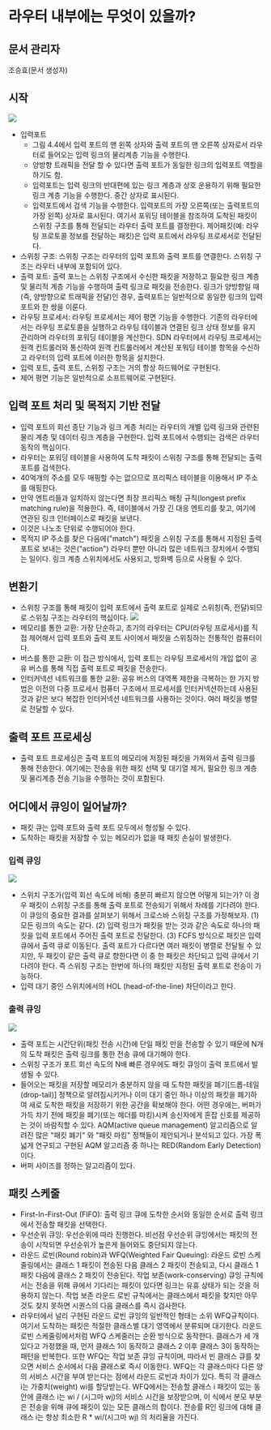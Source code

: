 # 라우터 내부에는 무엇이 있을까?
## 문서 관리자
조승효(문서 생성자)
## 시작
![](./img/그림4-4.PNG)
   - 입력포트
      - 그림 4.4에서 입력 포트의 맨 왼쪽 상자와 출력 포트의 맨 오른쪽 상자로서 라우터로 들어오는 입력 링크의 물리계층 기능을 수행한다.
      - 양방향 트래픽을 전달 할 수 있다면 출력 포트가 동일한 링크의 입력포트 역할을 하기도 함.
      - 입력포트는 입력 링크의 반대편에 있는 링크 계층과 상호 운용하기 위해 필요한 링크 계층 기능을 수행한다. 중간 상자로 표시된다.
      - 입력포트에서 검색 기능을 수행한다. 입력포트의 가장 오른쪽(또는 출력포트의 가장 왼쪽) 상자로 표시된다. 여기서 포워딩 테이블을 참조하여 도착된 패킷이 스위칭 구조를 통해 전달되는 라우터 출력 포트를 결정한다. 제어패킷(예: 라우팅 프로토콜 정보를 전달하는 패킷)은 입력 포트에서 라우팅 프로세서로 전달된다.
   - 스위칭 구조: 스위칭 구조는 라우터의 입력 포트와 출력 포트를 연결한다. 스위칭 구조는 라우터 내부에 포함되어 있다.
   - 출력 포트: 출력 포느는 스위칭 구조에서 수신한 패킷을 저장하고 필요한 링크 계층 및 물리적 계층 기능을 수행하여 출력 링크로 패킷을 전송한다. 링크가 양방향일 때(즉, 양방향으로 트래픽을 전달)인 경우, 출력포트는 일반적으로 동일한 링크의 입력포트와 한 쌍을 이룬다.
   - 라우팅 프로세서: 라우팅 프로세서는 제어 평면 기능을 수행한다. 기존의 라우터에서는 라우팅 프로토콜을 실행하고 라우팅 테이블과 연결된 링크 상태 정보를 유지 관리하며 라우터의 포워딩 테이블을 계산한다. SDN 라우터에서 라우팅 프로세서는 원격 컨트롤러와 통신하여 원격 컨트롤러에서 계산된 포워딩 테이블 항목을 수신하고 라우터의 입력 포트에 이러한 항목을 설치한다.
   - 입력 포트, 출력 포트, 스위칭 구조는 거의 항상 하드웨어로 구현된다.
   - 제어 평면 기능은 일반적으로 소프트웨어로 구현된다.
## 입력 포트 처리 및 목적지 기반 전달
   - 입력 포트의 회선 종단 기능과 링크 계층 처리는 라우터의 개별 입력 링크와 관련된 물리 계층 및 데이터 링크 계층을 구현한다. 입력 포트에서 수행되는 검색은 라우터 동작의 핵심이다.
   - 라우터는 포워딩 테이블을 사용하여 도착 패킷이 스위칭 구조를 통해 전달되는 출력 포트를 검색한다.
   - 40억개의 주소를 모두 매핑할 수는 없으므로 프리픽스 테이블을 이용해서 IP 주소를 매핑한다.
   - 만약 엔트리들과 일치하지 않는다면 최장 프리픽스 매칭 규칙(longest prefix matching rule)을 적용한다. 즉, 테이블에서 가장 긴 대응 엔트리를 찾고, 여기에 연관된 링크 인터페이스로 패킷을 보낸다.
   - 이것은 나노초 단위로 수행되어야 한다.
   - 목적지 IP 주소를 찾은 다음에("match") 패킷을 스위칭 구조를 통해서 지정된 출력 포트로 보내는 것은("action") 라우터 뿐만 아니라 많은 네트워크 장치에서 수행되는 일이다. 링크 계층 스위치에서도 사용되고, 방화벽 등으로 사용될 수 있다.
## 변환기
   - 스위칭 구조를 통해 패킷이 입력 포트에서 출력 포트로 실제로 스위칭(즉, 전달)되므로 스위칭 구조는 라우터의 핵심이다.
![](./img/그림4-6.PNG)
   - 메모리를 통한 교환: 가장 단순하고, 초기의 라우터는 CPU(라우팅 프로세서)를 직접 제어해서 입력 포트와 출력 포트 사이에서 패킷을 스위칭하는 전통적인 컴퓨터이다.
   - 버스를 통한 교환: 이 접근 방식에서, 입력 포트는 라우팅 프로세서의 개입 없이 공유 버스를 통해 직접 출력 포트로 패킷을 전송한다.
   - 인터커넥션 네트워크를 통한 교환: 공유 버스의 대역폭 제한을 극복하는 한 가지 방법은 이전의 다중 프로세서 컴퓨터 구조에서 프로세서를 인터커넥션하는데 사용된 것과 같은 보다 복잡한 인터커넥션 네트워크를 사용하는 것이다. 여러 패킷을 병렬로 전달할 수 있다.
## 출력 포트 프로세싱
   - 출력 포트 프로세싱은 출력 포트의 메모리에 저장된 패킷을 가져와서 출력 링크를 통해 전송한다. 여기에는 전송을 위한 패킷 선택 및 대기열 제거, 필요한 링크 계층 및 물리계층 전송 기능을 수행하는 것이 포함된다.
## 어디에서 큐잉이 일어날까?
   - 패킷 큐는 입력 포트와 출력 포트 모두에서 형성될 수 있다.
   - 도착하는 패킷을 저장할 수 있는 메모리가 없을 때 패킷 손실이 발생한다.
### 입력 큐잉
![](./img/그림4-8.PNG)
   - 스위치 구조가(입력 회선 속도에 비해) 충분히 빠르지 않으면 어떻게 되는가? 이 경우 패킷이 스위칭 구조를 통해 출력 포트로 전송되기 위해서 차례를 기다려야 한다. 이 큐잉의 중요한 결과를 살펴보기 위해서 크로스바 스위칭 구조를 가정해보자. (1) 모든 링크의 속도는 같다. (2) 입력 링크가 패킷을 받는 것과 같은 속도로 하나의 패킷을 입력 포트에서 주어진 출력 포트로 전달한다. (3) FCFS 방식으로 패킷은 입력 큐에서 출력 큐로 이동된다. 출력 포트가 다르다면 여러 패킷이 병렬로 전달될 수 있지만, 두 패킷이 같은 출력 큐로 향한다면 이 중 한 패킷은 차단되고 입력 큐에서 기다려야 한다. 즉 스위칭 구조는 한번에 하나의 패킷만 지정된 출력 포트로 전송이 가능하다.
   - 입력 대기 중인 스위치에서의 HOL (head-of-the-line) 차단이라고 한다.
### 출력 큐잉
![](./img/그림4-9.PNG)
   - 출력 포트는 시간단위(패킷 전송 시간)에 단일 패킷 만을 전송할 수 있기 때문에 N개의 도착 패킷은 출력 링크를 통한 전송 큐에 대기해야 한다.
   - 스위칭 구조가 포트 회선 속도의 N배 빠른 경우에도 패킷 큐잉이 출력 포트에서 발생될 수 있다.
   - 들어오는 패킷을 저장할 메모리가 충분하지 않을 때 도착한 패킷을 폐기[드롭-테일(drop-tail)] 정책으로 알려짐시키거나 이미 대기 중인 하나 이상의 패킷을 폐기하여 새로 도착한 패킷을 저장하기 위한 공간을 확보해야 한다. 어떤 경우에는, 버퍼가 가득 차기 전에 패킷을 폐기(또는 헤더를 마킹)시켜 송신자에게 혼잡 신호를 제공하는 것이 바람직할 수 있다. AQM(active queue management) 알고리즘으로 알려진 많은 "패킷 폐기" 와 "패킷 마킹" 정책들이 제안되거나 분석되고 있다. 가장 폭 넓게 연구되고 구현된 AQM 알고리즘 중 하나는 RED(Random Early Detection) 이다.
   - 버퍼 사이즈를 정하는 알고리즘이 있다.
## 패킷 스케줄
   - First-In-First-Out (FIFO): 출력 링크 큐에 도착한 순서와 동일한 순서로 출력 링크에서 전송할 패킷을 선택한다.
   - 우선순위 큐잉: 우선순위에 따라 진행한다. 비선점 우선순위 큐잉에서는 패킷의 전송이 시작되면 우선순위가 높은게 들어와도 중단되지 않는다.
   - 라운드 로빈(Round robin)과 WFQ(Weighted Fair Queuing): 라운드 로빈 스케줄링에서는 클래스 1 패킷이 전송된 다음 클래스 2 패킷이 전송되고, 다시 클래스 1 패킷 다음에 클래스 2 패킷이 전송된다. 작업 보존(work-conserving) 큐잉 규칙에서는 전송을 위해 큐에서 기다리는 패킷이 있다면 링크는 유휴 상태가 되는 것을 허용하지 않는다. 작업 보존 라운드 로빈 규칙에서는 클래스에서 패킷을 찾지만 아무것도 찾지 못하면 시퀀스의 다음 클래스를 즉시 검사한다.
   - 라우터에서 널리 구현된 라운드 로빈 큐잉의 일반적인 형태는 소위 WFQ규칙이다. 여기서 도착하는 패킷은 적절한 클래스별 대기 영역에서 분류되며 대기한다. 라운드 로빈 스케줄링에서처럼 WFQ 스케줄러는 순환 방식으로 동작한다. 클래스가 세 개 있다고 가정했을 때, 먼저 클래스 1이 동작하고 클래스 2 이후 클래스 3이 동작하는 패턴을 반복한다. 또한 WFQ는 작업 보존 큐잉 규칙이며, 따라서 빈 클래스 큐를 찾으면 서비스 순서에서 다음 클래스로 즉시 이동한다. WFQ는 각 클래스마다 다른 양의 서비스 시간을 부여 받는다는 점에서 라운드 로빈과 차이가 있다. 특히 각 클래스 i는 가중치(weight) wi를 할당받는다. WFQ에서는 전송할 클래스 i 패킷이 있는 동안에 클래스 i는 wi / (시그마 wj)의 서비스 시간을 보장받으며, 이 식에서 분모 부분은 전송을 위해 큐에 패킷이 있는 모든 클래스의 합이다. 전송률 R인 링크에 대해 클래스 i는 항상 최소한 R * wi/(시그마 wj) 의 처리율을 가진다.


